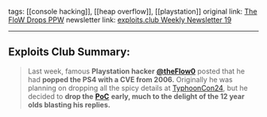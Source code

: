 tags: [[console hacking]], [[heap overflow]], [[playstation]]
original link:  [The FloW Drops PPW](https://github.com/TheOfficialFloW/PPPwn?ref=blog.exploits.club)
newsletter link: [exploits.club Weekly Newsletter 19](https://blog.exploits.club/exploits-club-weekly-newsletter-19/)

---
## Exploits Club Summary:
> Last week, famous **Playstation hacker** [**@theFlow0**](https://twitter.com/theflow0?ref=blog.exploits.club) posted that he had **popped the PS4 with a CVE from 2006.** Originally he was planning on dropping all the spicy details at [TyphoonCon24](https://typhooncon.com/?ref=blog.exploits.club), but he decided to **drop the** [**PoC**](https://github.com/TheOfficialFloW/PPPwn?ref=blog.exploits.club) **early, much to the delight of the 12 year olds blasting his replies.** 